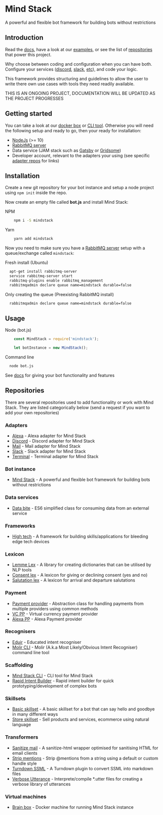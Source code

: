 # Mind Stack
A powerful and flexible bot framework for building bots without restrictions

## Introduction
Read the [docs](https://github.com/Truemedia/mindstack/wiki/Docs), have a look at our [examples](https://github.com/Truemedia/mindstack-examples), or see the list of [repositories](#repositories) that power this project.

Why choose between coding and configuration when you can have both. Configure your services ([discord](https://discordapp.com/), [slack](https://slack.com/), [etc](#adapters)), and code your logic.

This framework provides structuring and guidelines to allow the user to write there own use cases with tools they need readily available.

THIS IS AN ONGOING PROJECT, DOCUMENTATION WILL BE UPDATED AS THE PROJECT PROGRESSES

## Getting started
You can take a look at our [docker box](https://github.com/Truemedia/brain-box) or [CLI tool](https://github.com/Truemedia/mindstack-cli). Otherwise you will need the following setup and ready to go, then your ready for installation:
- [NodeJs](https://nodejs.org/en/) (>= 10)
- [RabbitMQ server](https://www.rabbitmq.com/download.html)
- Data service (JAM stack such as [Gatsby](https://www.gatsbyjs.org/) or [Gridsome](https://gridsome.org/))
- Developer account, relevant to the adapters your using (see specific [adapter repos](#adapters) for links)

## Installation
Create a new git repository for your bot instance and setup a node project using `npm init` inside the repo.

Now create an empty file called **bot.js** and install Mind Stack:

NPM
```bash
    npm i -S mindstack
```

Yarn
```bash
    yarn add mindstack
```

Now you need to make sure you have a [RabbitMQ server](https://www.rabbitmq.com/install-debian.html) setup with a queue/exchange called `mindstack`:

Fresh install (Ubuntu)
```bash
  apt-get install rabbitmq-server
  service rabbitmq-server start
  rabbitmq-plugins enable rabbitmq_management
  rabbitmqadmin declare queue name=mindstack durable=false
```

Only creating the queue (Preexisting RabbitMQ install)
```bash
  rabbitmqadmin declare queue name=mindstack durable=false
```


## Usage
Node (bot.js)
```js
    const MindStack = require('mindstack');

    let botInstance = new MindStack();
```

Command line
```bash
  node bot.js
```

See [docs](https://github.com/Truemedia/mindstack/wiki/Docs) for giving your bot functionality and features

## Repositories
There are several repositories used to add functionality or work with Mind Stack. They are listed categorically below (send a request if you want to add your own repositories)

### Adapters
* [Alexa](https://www.npmjs.com/package/mindstack-alexa) - Alexa adapter for Mind Stack
* [Discord](https://www.npmjs.com/package/mindstack-discord) - Discord adapter for Mind Stack
* [Mail](https://www.npmjs.com/package/mindstack-mail) - Mail adapter for Mind Stack
* [Slack](https://www.npmjs.com/package/mindstack-slack) - Slack adapter for Mind Stack
* [Terminal](https://www.npmjs.com/package/mindstack-terminal) - Terminal adapter for Mind Stack
### Bot instance
* [Mind Stack](https://github.com/Truemedia/mindstack) - A powerful and flexible bot framework for building bots without restrictions
### Data services
* [Data bite](https://www.npmjs.com/package/data-bite) - ES6 simplified class for consuming data from an external service
### Frameworks
* [High tech](https://github.com/Truemedia/hightech) - A framework for building skills/applications for bleeding edge tech devices
### Lexicon
* [Lemme Lex](https://www.npmjs.com/package/lemme-lex) - A library for creating dictionaries that can be utilised by NLP tools
* [Consent lex](https://www.npmjs.com/package/consent-lex) - A lexicon for giving or declining consent (yes and no)
* [Salutation lex](https://www.npmjs.com/package/salutation-lex) - A lexicon for arrival and departure salutations
### Payment
- [Payment provider](https://www.npmjs.com/package/payment-provider) - Abstraction class for handling payments from multiple providers using common methods
- [VC PP](https://github.com/Truemedia/vc-pp) - Virtual currency payment provider
- [Alexa PP](https://github.com/Truemedia/alexa-pp) - Alexa Payment provider
### Recognisers
* [Eduir](https://www.npmjs.com/package/eduir) - Educated intent recogniser
* [Molir CLI](https://www.npmjs.com/package/molir-cli) - Molir (A.k.a Most Likely/Obvious Intent Recogniser) command line tool
### Scaffolding
* [Mind Stack CLI](https://github.com/Truemedia/mindstack-cli) - CLI tool for Mind Stack
* [Rapid Intent Builder](https://github.com/Truemedia/rapid-intent-builder) - Rapid intent builder for quick prototyping/development of complex bots

### Skillsets
- [Basic skillset](https://www.npmjs.com/package/basic-skillset) - A basic skillset for a bot that can say hello and goodbye in many different ways
- [Store skillset](https://github.com/Truemedia/store-skillset) - Sell products and services, ecommerce using natural language
### Transformers
* [Sanitize mail](https://www.npmjs.com/package/sanitize-mail) - A sanitize-html wrapper optimised for sanitising HTML for email clients
* [Strip mentions](https://www.npmjs.com/package/strip-mentions) - Strip \@mentions from a string using a default or custom handle style
* [Turndown SSML](https://www.npmjs.com/package/turndown-ssml) - A Turndown plugin to convert SSML into markdown files
* [Verbose Utterance](https://www.npmjs.com/package/verbose-utterance) - Interprete/compile \*.utter files for creating a verbose library of utterances
### Virtual machines
* [Brain box](https://github.com/Truemedia/brain-box) - Docker machine for running Mind Stack instance
